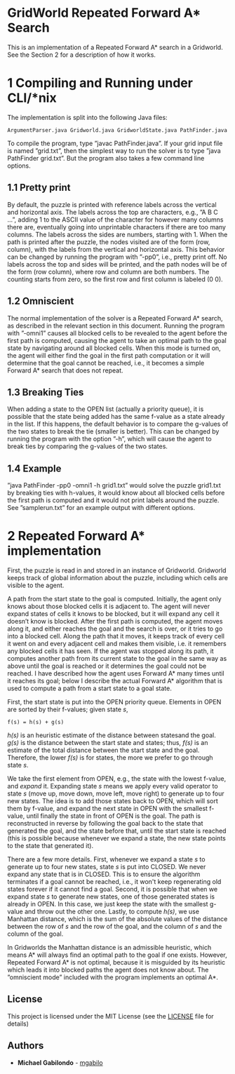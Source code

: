 # GridWorld Repeated Forward A* Search

This is an implementation of a Repeated Forward A* search in a Gridworld.  See
the Section 2 for a description of how it works.


# 1 Compiling and Running under CLI/*nix

The implementation is split into the following Java files:

```
ArgumentParser.java Gridworld.java GridworldState.java PathFinder.java
```
To compile the program, type ”javac PathFinder.java”. If your grid input file is named ”grid.txt”,
then the simplest way to run the solver is to type ”java PathFinder grid.txt”. But the program also
takes a few command line options.

## 1.1 Pretty print

By default, the puzzle is printed with reference labels across the vertical and horizontal axis. The
labels across the top are characters, e.g., ”A B C ...”, adding 1 to the ASCII value of the character
for however many columns there are, eventually going into unprintable characters if there are too
many columns. The labels across the sides are numbers, starting with 1. When the path is printed
after the puzzle, the nodes visited are of the form (row, column), with the labels from the vertical
and horizontal axis.
This behavior can be changed by running the program with ”-pp0”, i.e., pretty print off. No
labels across the top and sides will be printed, and the path nodes will be of the form (row column),
where row and column are both numbers. The counting starts from zero, so the first row and first
column is labeled (0 0).

## 1.2 Omniscient

The normal implementation of the solver is a Repeated Forward A* search, as described in the
relevant section in this document. Running the program with ”-omni1” causes all blocked cells to
be revealed to the agent before the first path is computed, causing the agent to take an optimal
path to the goal state by navigating around all blocked cells. When this mode is turned on, the
agent will either find the goal in the first path computation or it will determine that the goal cannot
be reached, i.e., it becomes a simple Forward A* search that does not repeat.

## 1.3 Breaking Ties

When adding a state to the OPEN list (actually a priority queue), it is possible that the state being
added has the same f-value as a state already in the list. If this happens, the default behavior is to
compare the g-values of the two states to break the tie (smaller is better). This can be changed by
running the program with the option ”-h”, which will cause the agent to break ties by comparing
the g-values of the two states.

## 1.4 Example

”java PathFinder -pp0 -omni1 -h grid1.txt” would solve the puzzle grid1.txt by breaking ties with
h-values, it would know about all blocked cells before the first path is computed and it would not
print labels around the puzzle. See ”samplerun.txt” for an example output with different options.

# 2 Repeated Forward A* implementation

First, the puzzle is read in and stored in an instance of Gridworld. Gridworld keeps track of global
information about the puzzle, including which cells are visible to the agent.


A path from the start state to the goal is computed. Initially, the agent only knows about those
blocked cells it is adjacent to. The agent will never expand states of cells it knows to be blocked,
but it will expand any cell it doesn’t know is blocked. After the first path is computed, the agent
moves along it, and either reaches the goal and the search is over, or it tries to go into a blocked
cell. Along the path that it moves, it keeps track of every cell it went on and every adjacent cell
and makes them visible, i.e. it remembers any blocked cells it has seen.
If the agent was stopped along its path, it computes another path from its current state to
the goal in the same way as above until the goal is reached or it determines the goal could not
be reached. I have described how the agent uses Forward A* many times until it reaches its goal;
below I describe the actual Forward A* algorithm that is used to compute a path from a start state
to a goal state.


First, the start state is put into the OPEN priority queue. Elements in OPEN are sorted by
their f-values; given state *s*,

```
f(s) = h(s) + g(s)
```

*h(s)* is an heuristic estimate of the distance between statesand the goal.
*g(s)* is the distance between the start state and states; thus, *f(s)* is an
estimate of the total distance between the start state and the goal. Therefore,
the lower *f(s)* is for states, the more we prefer to go through state *s*.


We take the first element from OPEN, e.g., the state with the lowest f-value,
and *expand* it.  Expanding state *s* means we apply every valid operator to
state *s* (move up, move down, move left, move right) to generate up to four
new states. The idea is to add those states back to OPEN, which will sort them
by f-value, and expand the next state in OPEN with the smallest f-value, until
finally the state in front of OPEN is the goal. The path is reconstructed in
reverse by following the goal back to the state that generated the goal, and
the state before that, until the start state is reached (this is possible
because whenever we expand a state, the new state points to the state that
generated it).




There are a few more details. First, whenever we expand a state *s* to generate
up to four new states, state *s* is put into CLOSED. We never expand any state
that is in CLOSED. This is to ensure the algorithm terminates if a goal cannot
be reached, i.e., it won't keep regenerating old states forever if it cannot
find a goal. Second, it is possible that when we expand state *s* to generate
new states, one of those generated states is already in OPEN. In this case, we
just keep the state with the smallest g-value and throw out the other one.
Lastly, to compute *h(s)*, we use Manhattan distance, which is the sum of the
absolute values of the distance between the row of *s* and the row of the goal,
and the column of *s* and the column of the goal.


In Gridworlds the Manhattan distance is an admissible heuristic, which means A*
will always find an optimal path to the goal if one exists. However, Repeated
Forward A* is not optimal, because it is misguided by its heuristic which leads
it into blocked paths the agent does not know about. The ”omniscient mode”
included with the program implements an optimal A*.


## License

This project is licensed under the MIT License (see the [LICENSE](LICENSE) file for details)

## Authors

* **Michael Gabilondo** - [mgabilo](https://github.com/mgabilo)


